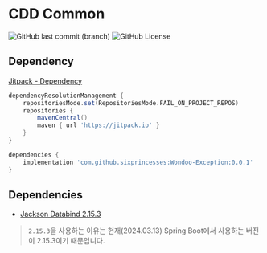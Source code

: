 # CDD Common

![GitHub last commit (branch)](https://img.shields.io/github/last-commit/CoffeeDrivenDevelopment/sangchu-common/main)
![GitHub License](https://img.shields.io/badge/license-MIT-blue)


## Dependency

[Jitpack - Dependency]()

```groovy
dependencyResolutionManagement {
    repositoriesMode.set(RepositoriesMode.FAIL_ON_PROJECT_REPOS)
    repositories {
        mavenCentral()
        maven { url 'https://jitpack.io' }
    }
}

dependencies {
    implementation 'com.github.sixprincesses:Wondoo-Exception:0.0.1'
}
```

## Dependencies

- [Jackson Databind 2.15.3](https://mvnrepository.com/artifact/com.fasterxml.jackson.core/jackson-databind/2.15.3)

> `2.15.3`을 사용하는 이유는 현재(2024.03.13) Spring Boot에서 사용하는 버전이 2.15.3이기 때문입니다.